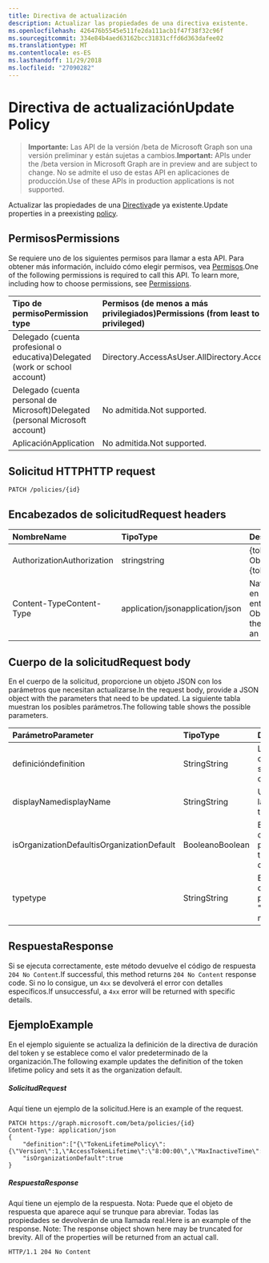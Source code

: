 ```yaml
---
title: Directiva de actualización
description: Actualizar las propiedades de una directiva existente.
ms.openlocfilehash: 426476b5545e511fe2da111acb1f47f38f32c96f
ms.sourcegitcommit: 334e84b4aed63162bcc31831cffd6d363dafee02
ms.translationtype: MT
ms.contentlocale: es-ES
ms.lasthandoff: 11/29/2018
ms.locfileid: "27090282"
---
```

# <a name="update-policy"></a><span data-ttu-id="8ae24-103">Directiva de actualización</span><span class="sxs-lookup"><span data-stu-id="8ae24-103">Update Policy</span></span>

> <span data-ttu-id="8ae24-104">**Importante:** Las API de la versión /beta de Microsoft Graph son una versión preliminar y están sujetas a cambios.</span><span class="sxs-lookup"><span data-stu-id="8ae24-104">**Important:** APIs under the /beta version in Microsoft Graph are in preview and are subject to change.</span></span> <span data-ttu-id="8ae24-105">No se admite el uso de estas API en aplicaciones de producción.</span><span class="sxs-lookup"><span data-stu-id="8ae24-105">Use of these APIs in production applications is not supported.</span></span>

<span data-ttu-id="8ae24-106">Actualizar las propiedades de una [Directiva](../resources/policy.md)de ya existente.</span><span class="sxs-lookup"><span data-stu-id="8ae24-106">Update properties in a preexisting [policy](../resources/policy.md).</span></span>

## <a name="permissions"></a><span data-ttu-id="8ae24-107">Permisos</span><span class="sxs-lookup"><span data-stu-id="8ae24-107">Permissions</span></span>
<span data-ttu-id="8ae24-p102">Se requiere uno de los siguientes permisos para llamar a esta API. Para obtener más información, incluido cómo elegir permisos, vea [Permisos](/graph/permissions-reference).</span><span class="sxs-lookup"><span data-stu-id="8ae24-p102">One of the following permissions is required to call this API. To learn more, including how to choose permissions, see [Permissions](/graph/permissions-reference).</span></span>

|<span data-ttu-id="8ae24-110">Tipo de permiso</span><span class="sxs-lookup"><span data-stu-id="8ae24-110">Permission type</span></span>      | <span data-ttu-id="8ae24-111">Permisos (de menos a más privilegiados)</span><span class="sxs-lookup"><span data-stu-id="8ae24-111">Permissions (from least to most privileged)</span></span>              |
|:--------------------|:---------------------------------------------------------|
|<span data-ttu-id="8ae24-112">Delegado (cuenta profesional o educativa)</span><span class="sxs-lookup"><span data-stu-id="8ae24-112">Delegated (work or school account)</span></span> | <span data-ttu-id="8ae24-113">Directory.AccessAsUser.All</span><span class="sxs-lookup"><span data-stu-id="8ae24-113">Directory.AccessAsUser.All</span></span>    |
|<span data-ttu-id="8ae24-114">Delegado (cuenta personal de Microsoft)</span><span class="sxs-lookup"><span data-stu-id="8ae24-114">Delegated (personal Microsoft account)</span></span> | <span data-ttu-id="8ae24-115">No admitida.</span><span class="sxs-lookup"><span data-stu-id="8ae24-115">Not supported.</span></span>    |
|<span data-ttu-id="8ae24-116">Aplicación</span><span class="sxs-lookup"><span data-stu-id="8ae24-116">Application</span></span> | <span data-ttu-id="8ae24-117">No admitida.</span><span class="sxs-lookup"><span data-stu-id="8ae24-117">Not supported.</span></span> |

## <a name="http-request"></a><span data-ttu-id="8ae24-118">Solicitud HTTP</span><span class="sxs-lookup"><span data-stu-id="8ae24-118">HTTP request</span></span>

```http
PATCH /policies/{id}
```
## <a name="request-headers"></a><span data-ttu-id="8ae24-119">Encabezados de solicitud</span><span class="sxs-lookup"><span data-stu-id="8ae24-119">Request headers</span></span>
| <span data-ttu-id="8ae24-120">Nombre</span><span class="sxs-lookup"><span data-stu-id="8ae24-120">Name</span></span>       | <span data-ttu-id="8ae24-121">Tipo</span><span class="sxs-lookup"><span data-stu-id="8ae24-121">Type</span></span> | <span data-ttu-id="8ae24-122">Descripción</span><span class="sxs-lookup"><span data-stu-id="8ae24-122">Description</span></span>|
|:---------------|:--------|:----------|
| <span data-ttu-id="8ae24-123">Authorization</span><span class="sxs-lookup"><span data-stu-id="8ae24-123">Authorization</span></span>  | <span data-ttu-id="8ae24-124">string</span><span class="sxs-lookup"><span data-stu-id="8ae24-124">string</span></span>  | <span data-ttu-id="8ae24-p103">{token} de portador. Obligatorio.</span><span class="sxs-lookup"><span data-stu-id="8ae24-p103">Bearer {token}. Required.</span></span> |
| <span data-ttu-id="8ae24-127">Content-Type</span><span class="sxs-lookup"><span data-stu-id="8ae24-127">Content-Type</span></span> | <span data-ttu-id="8ae24-128">application/json</span><span class="sxs-lookup"><span data-stu-id="8ae24-128">application/json</span></span>  | <span data-ttu-id="8ae24-p104">Naturaleza de los datos en el cuerpo de una entidad. Obligatorio.</span><span class="sxs-lookup"><span data-stu-id="8ae24-p104">Nature of the data in the body of an entity. Required.</span></span> |

## <a name="request-body"></a><span data-ttu-id="8ae24-131">Cuerpo de la solicitud</span><span class="sxs-lookup"><span data-stu-id="8ae24-131">Request body</span></span>
<span data-ttu-id="8ae24-132">En el cuerpo de la solicitud, proporcione un objeto JSON con los parámetros que necesitan actualizarse.</span><span class="sxs-lookup"><span data-stu-id="8ae24-132">In the request body, provide a JSON object with the parameters that need to be updated.</span></span> <span data-ttu-id="8ae24-133">La siguiente tabla muestran los posibles parámetros.</span><span class="sxs-lookup"><span data-stu-id="8ae24-133">The following table shows the possible parameters.</span></span>

| <span data-ttu-id="8ae24-134">Parámetro</span><span class="sxs-lookup"><span data-stu-id="8ae24-134">Parameter</span></span>    | <span data-ttu-id="8ae24-135">Tipo</span><span class="sxs-lookup"><span data-stu-id="8ae24-135">Type</span></span>   |<span data-ttu-id="8ae24-136">Descripción</span><span class="sxs-lookup"><span data-stu-id="8ae24-136">Description</span></span>|
|:---------------|:--------|:----------|
|<span data-ttu-id="8ae24-137">definición</span><span class="sxs-lookup"><span data-stu-id="8ae24-137">definition</span></span>|<span data-ttu-id="8ae24-138">String</span><span class="sxs-lookup"><span data-stu-id="8ae24-138">String</span></span>|<span data-ttu-id="8ae24-139">La versión stringified del objeto de [Directiva](../resources/policy.md) .</span><span class="sxs-lookup"><span data-stu-id="8ae24-139">The stringified version of the [policy](../resources/policy.md) object.</span></span>|
|<span data-ttu-id="8ae24-140">displayName</span><span class="sxs-lookup"><span data-stu-id="8ae24-140">displayName</span></span>|<span data-ttu-id="8ae24-141">String</span><span class="sxs-lookup"><span data-stu-id="8ae24-141">String</span></span>|<span data-ttu-id="8ae24-142">Un nombre personalizado para la directiva.</span><span class="sxs-lookup"><span data-stu-id="8ae24-142">A custom name for the policy.</span></span>|
|<span data-ttu-id="8ae24-143">isOrganizationDefault</span><span class="sxs-lookup"><span data-stu-id="8ae24-143">isOrganizationDefault</span></span>|<span data-ttu-id="8ae24-144">Booleano</span><span class="sxs-lookup"><span data-stu-id="8ae24-144">Boolean</span></span>|<span data-ttu-id="8ae24-145">Especifica si se aplica esta directiva de forma predeterminada.</span><span class="sxs-lookup"><span data-stu-id="8ae24-145">Specifies if this policy is applied by default.</span></span>|
|<span data-ttu-id="8ae24-146">type</span><span class="sxs-lookup"><span data-stu-id="8ae24-146">type</span></span>|<span data-ttu-id="8ae24-147">String</span><span class="sxs-lookup"><span data-stu-id="8ae24-147">String</span></span>|<span data-ttu-id="8ae24-148">Especifica el tipo de directiva.</span><span class="sxs-lookup"><span data-stu-id="8ae24-148">Specifies the type of policy.</span></span> <span data-ttu-id="8ae24-149">Actualmente, debe ser "TokenLifetimePolicy"</span><span class="sxs-lookup"><span data-stu-id="8ae24-149">Currently must be "TokenLifetimePolicy"</span></span>|

## <a name="response"></a><span data-ttu-id="8ae24-150">Respuesta</span><span class="sxs-lookup"><span data-stu-id="8ae24-150">Response</span></span>

<span data-ttu-id="8ae24-151">Si se ejecuta correctamente, este método devuelve el código de respuesta `204 No Content`.</span><span class="sxs-lookup"><span data-stu-id="8ae24-151">If successful, this method returns `204 No Content` response code.</span></span> <span data-ttu-id="8ae24-152">Si no lo consigue, un `4xx` se devolverá el error con detalles específicos.</span><span class="sxs-lookup"><span data-stu-id="8ae24-152">If unsuccessful, a `4xx` error will be returned with specific details.</span></span>

## <a name="example"></a><span data-ttu-id="8ae24-153">Ejemplo</span><span class="sxs-lookup"><span data-stu-id="8ae24-153">Example</span></span>
<span data-ttu-id="8ae24-154">En el ejemplo siguiente se actualiza la definición de la directiva de duración del token y se establece como el valor predeterminado de la organización.</span><span class="sxs-lookup"><span data-stu-id="8ae24-154">The following example updates the definition of the token lifetime policy and sets it as the organization default.</span></span>

##### <a name="request"></a><span data-ttu-id="8ae24-155">Solicitud</span><span class="sxs-lookup"><span data-stu-id="8ae24-155">Request</span></span>
<span data-ttu-id="8ae24-156">Aquí tiene un ejemplo de la solicitud.</span><span class="sxs-lookup"><span data-stu-id="8ae24-156">Here is an example of the request.</span></span>

```http
PATCH https://graph.microsoft.com/beta/policies/{id}
Content-Type: application/json
{
    "definition":["{\"TokenLifetimePolicy\":{\"Version\":1,\"AccessTokenLifetime\":\"8:00:00\",\"MaxInactiveTime\":\"20:00:00\",}}"],
    "isOrganizationDefault":true
}
```

##### <a name="response"></a><span data-ttu-id="8ae24-157">Respuesta</span><span class="sxs-lookup"><span data-stu-id="8ae24-157">Response</span></span>
<span data-ttu-id="8ae24-p108">Aquí tiene un ejemplo de la respuesta. Nota: Puede que el objeto de respuesta que aparece aquí se trunque para abreviar. Todas las propiedades se devolverán de una llamada real.</span><span class="sxs-lookup"><span data-stu-id="8ae24-p108">Here is an example of the response. Note: The response object shown here may be truncated for brevity. All of the properties will be returned from an actual call.</span></span>

```http
HTTP/1.1 204 No Content
```
